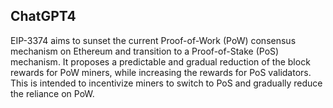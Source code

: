## ChatGPT4

EIP-3374 aims to sunset the current Proof-of-Work (PoW) consensus mechanism on Ethereum and transition to a Proof-of-Stake (PoS) mechanism. It proposes a predictable and gradual reduction of the block rewards for PoW miners, while increasing the rewards for PoS validators. This is intended to incentivize miners to switch to PoS and gradually reduce the reliance on PoW.
